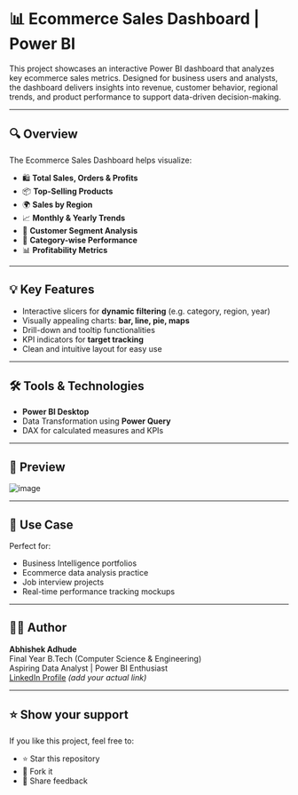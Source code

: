 # 📊 Ecommerce Sales Dashboard | Power BI

This project showcases an interactive Power BI dashboard that analyzes key ecommerce sales metrics. Designed for business users and analysts, the dashboard delivers insights into revenue, customer behavior, regional trends, and product performance to support data-driven decision-making.

---

## 🔍 Overview

The Ecommerce Sales Dashboard helps visualize:

- 🛍️ **Total Sales, Orders & Profits**
- 📦 **Top-Selling Products**
- 🌍 **Sales by Region**
- 📈 **Monthly & Yearly Trends**
- 👤 **Customer Segment Analysis**
- 🧾 **Category-wise Performance**
- 📊 **Profitability Metrics**

---

## 💡 Key Features

- Interactive slicers for **dynamic filtering** (e.g. category, region, year)
- Visually appealing charts: **bar, line, pie, maps**
- Drill-down and tooltip functionalities
- KPI indicators for **target tracking**
- Clean and intuitive layout for easy use

---

## 🛠️ Tools & Technologies

- **Power BI Desktop**
- Data Transformation using **Power Query**
- DAX for calculated measures and KPIs

---

## 📸 Preview

![image](https://github.com/user-attachments/assets/ebcefbd8-f59f-45c6-8bc4-2e4d5e16eedc)


---

## 📌 Use Case

Perfect for:
- Business Intelligence portfolios
- Ecommerce data analysis practice
- Job interview projects
- Real-time performance tracking mockups

---

## 👨‍💻 Author

**Abhishek Adhude**  
Final Year B.Tech (Computer Science & Engineering)  
Aspiring Data Analyst | Power BI Enthusiast  
[LinkedIn Profile](https://www.linkedin.com) *(add your actual link)*

---

## ⭐️ Show your support

If you like this project, feel free to:

- ⭐️ Star this repository
- 🍴 Fork it
- 🧠 Share feedback
